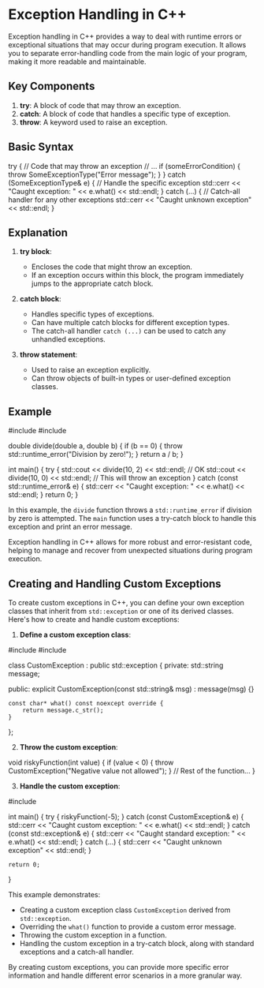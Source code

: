
# Exception Handling in C++

Exception handling in C++ provides a way to deal with runtime errors or exceptional situations that may occur during program execution. It allows you to separate error-handling code from the main logic of your program, making it more readable and maintainable.

## Key Components

1. **try**: A block of code that may throw an exception.
2. **catch**: A block of code that handles a specific type of exception.
3. **throw**: A keyword used to raise an exception.

## Basic Syntax


try {
    // Code that may throw an exception
    // ...
    if (someErrorCondition) {
        throw SomeExceptionType("Error message");
    }
}
catch (SomeExceptionType& e) {
    // Handle the specific exception
    std::cerr << "Caught exception: " << e.what() << std::endl;
}
catch (...) {
    // Catch-all handler for any other exceptions
    std::cerr << "Caught unknown exception" << std::endl;
}


## Explanation

1. **try block**: 
   - Encloses the code that might throw an exception.
   - If an exception occurs within this block, the program immediately jumps to the appropriate catch block.

2. **catch block**:
   - Handles specific types of exceptions.
   - Can have multiple catch blocks for different exception types.
   - The catch-all handler `catch (...)` can be used to catch any unhandled exceptions.

3. **throw statement**:
   - Used to raise an exception explicitly.
   - Can throw objects of built-in types or user-defined exception classes.

## Example


#include <iostream>
#include <stdexcept>

double divide(double a, double b) {
    if (b == 0) {
        throw std::runtime_error("Division by zero!");
    }
    return a / b;
}

int main() {
    try {
        std::cout << divide(10, 2) << std::endl; // OK
        std::cout << divide(10, 0) << std::endl; // This will throw an exception
    }
    catch (const std::runtime_error& e) {
        std::cerr << "Caught exception: " << e.what() << std::endl;
    }
    return 0;
}


In this example, the `divide` function throws a `std::runtime_error` if division by zero is attempted. The `main` function uses a try-catch block to handle this exception and print an error message.

Exception handling in C++ allows for more robust and error-resistant code, helping to manage and recover from unexpected situations during program execution.


## Creating and Handling Custom Exceptions

To create custom exceptions in C++, you can define your own exception classes that inherit from `std::exception` or one of its derived classes. Here's how to create and handle custom exceptions:

1. **Define a custom exception class**:


#include <exception>
#include <string>

class CustomException : public std::exception {
private:
    std::string message;

public:
    explicit CustomException(const std::string& msg) : message(msg) {}

    const char* what() const noexcept override {
        return message.c_str();
    }
};


2. **Throw the custom exception**:


void riskyFunction(int value) {
    if (value < 0) {
        throw CustomException("Negative value not allowed");
    }
    // Rest of the function...
}


3. **Handle the custom exception**:


#include <iostream>

int main() {
    try {
        riskyFunction(-5);
    }
    catch (const CustomException& e) {
        std::cerr << "Caught custom exception: " << e.what() << std::endl;
    }
    catch (const std::exception& e) {
        std::cerr << "Caught standard exception: " << e.what() << std::endl;
    }
    catch (...) {
        std::cerr << "Caught unknown exception" << std::endl;
    }

    return 0;
}


This example demonstrates:
- Creating a custom exception class `CustomException` derived from `std::exception`.
- Overriding the `what()` function to provide a custom error message.
- Throwing the custom exception in a function.
- Handling the custom exception in a try-catch block, along with standard exceptions and a catch-all handler.

By creating custom exceptions, you can provide more specific error information and handle different error scenarios in a more granular way.
